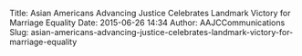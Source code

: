 Title: Asian Americans Advancing Justice Celebrates Landmark Victory for Marriage Equality
Date: 2015-06-26 14:34
Author: AAJCCommunications
Slug: asian-americans-advancing-justice-celebrates-landmark-victory-for-marriage-equality

<div
class="field field-name-body field-type-text-with-summary field-label-hidden">

<div class="field-items">

<div class="field-item even">

</div>

</div>

</div>

</p>

